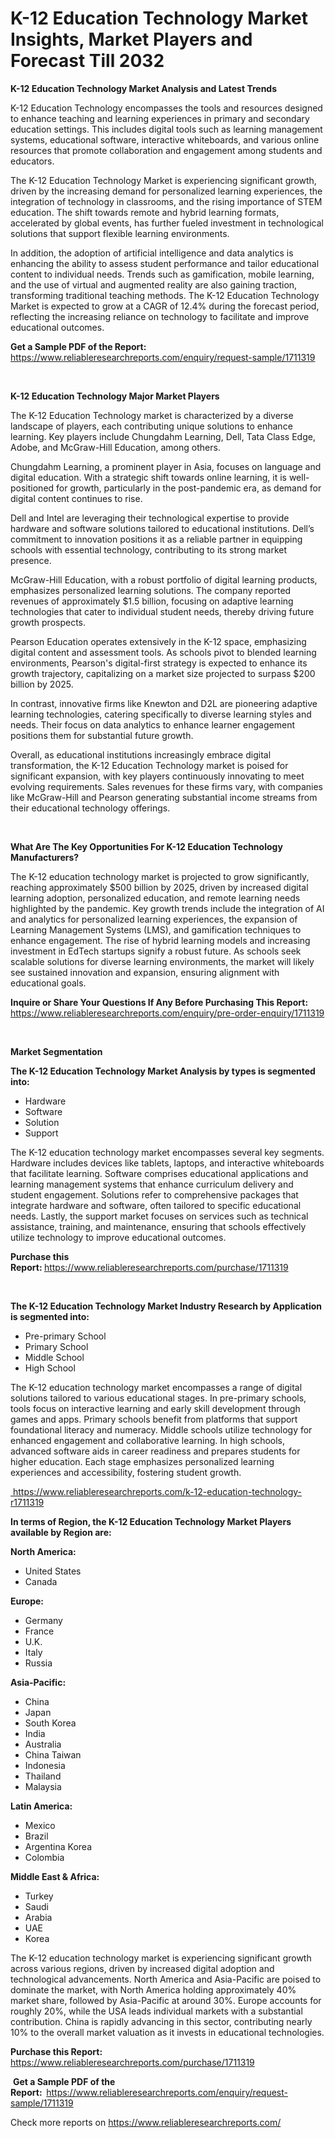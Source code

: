 <p><h1>K-12 Education Technology Market Insights, Market Players and Forecast Till 2032</h1></p><p><strong>K-12 Education Technology Market Analysis and Latest Trends</strong></p>
<p><p>K-12 Education Technology encompasses the tools and resources designed to enhance teaching and learning experiences in primary and secondary education settings. This includes digital tools such as learning management systems, educational software, interactive whiteboards, and various online resources that promote collaboration and engagement among students and educators. </p><p>The K-12 Education Technology Market is experiencing significant growth, driven by the increasing demand for personalized learning experiences, the integration of technology in classrooms, and the rising importance of STEM education. The shift towards remote and hybrid learning formats, accelerated by global events, has further fueled investment in technological solutions that support flexible learning environments.</p><p>In addition, the adoption of artificial intelligence and data analytics is enhancing the ability to assess student performance and tailor educational content to individual needs. Trends such as gamification, mobile learning, and the use of virtual and augmented reality are also gaining traction, transforming traditional teaching methods. The K-12 Education Technology Market is expected to grow at a CAGR of 12.4% during the forecast period, reflecting the increasing reliance on technology to facilitate and improve educational outcomes.</p></p>
<p><strong>Get a Sample PDF of the Report:&nbsp;</strong> <a href="https://www.reliableresearchreports.com/enquiry/request-sample/1711319?utm_campaign=2251&utm_medium=2&utm_source=Github&utm_content=ia&utm_term=27032025&utm_id=k-12-education-technology">https://www.reliableresearchreports.com/enquiry/request-sample/1711319</a></p>
<p>&nbsp;</p>
<p><strong>K-12 Education Technology Major Market Players</strong></p>
<p><p>The K-12 Education Technology market is characterized by a diverse landscape of players, each contributing unique solutions to enhance learning. Key players include Chungdahm Learning, Dell, Tata Class Edge, Adobe, and McGraw-Hill Education, among others.</p><p>Chungdahm Learning, a prominent player in Asia, focuses on language and digital education. With a strategic shift towards online learning, it is well-positioned for growth, particularly in the post-pandemic era, as demand for digital content continues to rise.</p><p>Dell and Intel are leveraging their technological expertise to provide hardware and software solutions tailored to educational institutions. Dell’s commitment to innovation positions it as a reliable partner in equipping schools with essential technology, contributing to its strong market presence.</p><p>McGraw-Hill Education, with a robust portfolio of digital learning products, emphasizes personalized learning solutions. The company reported revenues of approximately $1.5 billion, focusing on adaptive learning technologies that cater to individual student needs, thereby driving future growth prospects.</p><p>Pearson Education operates extensively in the K-12 space, emphasizing digital content and assessment tools. As schools pivot to blended learning environments, Pearson's digital-first strategy is expected to enhance its growth trajectory, capitalizing on a market size projected to surpass $200 billion by 2025.</p><p>In contrast, innovative firms like Knewton and D2L are pioneering adaptive learning technologies, catering specifically to diverse learning styles and needs. Their focus on data analytics to enhance learner engagement positions them for substantial future growth.</p><p>Overall, as educational institutions increasingly embrace digital transformation, the K-12 Education Technology market is poised for significant expansion, with key players continuously innovating to meet evolving requirements. Sales revenues for these firms vary, with companies like McGraw-Hill and Pearson generating substantial income streams from their educational technology offerings.</p></p>
<p>&nbsp;</p>
<p><strong>What Are The Key Opportunities For K-12 Education Technology Manufacturers?</strong></p>
<p><p>The K-12 education technology market is projected to grow significantly, reaching approximately $500 billion by 2025, driven by increased digital learning adoption, personalized education, and remote learning needs highlighted by the pandemic. Key growth trends include the integration of AI and analytics for personalized learning experiences, the expansion of Learning Management Systems (LMS), and gamification techniques to enhance engagement. The rise of hybrid learning models and increasing investment in EdTech startups signify a robust future. As schools seek scalable solutions for diverse learning environments, the market will likely see sustained innovation and expansion, ensuring alignment with educational goals.</p></p>
<p><strong>Inquire or Share Your Questions If Any Before Purchasing This Report:</strong> <a href="https://www.reliableresearchreports.com/enquiry/pre-order-enquiry/1711319?utm_campaign=2251&utm_medium=2&utm_source=Github&utm_content=ia&utm_term=27032025&utm_id=k-12-education-technology">https://www.reliableresearchreports.com/enquiry/pre-order-enquiry/1711319</a></p>
<p>&nbsp;</p>
<p><strong>Market Segmentation</strong></p>
<p><strong>The K-12 Education Technology Market Analysis by types is segmented into:</strong></p>
<p><ul><li>Hardware</li><li>Software</li><li>Solution</li><li>Support</li></ul></p>
<p><p>The K-12 education technology market encompasses several key segments. Hardware includes devices like tablets, laptops, and interactive whiteboards that facilitate learning. Software comprises educational applications and learning management systems that enhance curriculum delivery and student engagement. Solutions refer to comprehensive packages that integrate hardware and software, often tailored to specific educational needs. Lastly, the support market focuses on services such as technical assistance, training, and maintenance, ensuring that schools effectively utilize technology to improve educational outcomes.</p></p>
<p><strong>Purchase this Report:&nbsp;</strong><a href="https://www.reliableresearchreports.com/purchase/1711319?utm_campaign=2251&utm_medium=2&utm_source=Github&utm_content=ia&utm_term=27032025&utm_id=k-12-education-technology">https://www.reliableresearchreports.com/purchase/1711319</a></p>
<p>&nbsp;</p>
<p><strong>The K-12 Education Technology Market Industry Research by Application is segmented into:</strong></p>
<p><ul><li>Pre-primary School</li><li>Primary School</li><li>Middle School</li><li>High School</li></ul></p>
<p><p>The K-12 education technology market encompasses a range of digital solutions tailored to various educational stages. In pre-primary schools, tools focus on interactive learning and early skill development through games and apps. Primary schools benefit from platforms that support foundational literacy and numeracy. Middle schools utilize technology for enhanced engagement and collaborative learning. In high schools, advanced software aids in career readiness and prepares students for higher education. Each stage emphasizes personalized learning experiences and accessibility, fostering student growth.</p></p>
<p><a href="https://www.reliableresearchreports.com/k-12-education-technology-r1711319?utm_campaign=2251&utm_medium=2&utm_source=Github&utm_content=ia&utm_term=27032025&utm_id=k-12-education-technology">&nbsp;https://www.reliableresearchreports.com/k-12-education-technology-r1711319</a></p>
<p><strong>In terms of Region, the K-12 Education Technology Market Players available by Region are:</strong></p>
<p>
    <p> <strong> North America: </strong>
        <ul>
            <li>United States</li>
            <li>Canada</li>
        </ul>
        </p> 
    <p> <strong> Europe: </strong>
        <ul>
            <li>Germany</li>
            <li>France</li>
            <li>U.K.</li>
            <li>Italy</li>
            <li>Russia</li>
        </ul>
        </p> 
    <p> <strong> Asia-Pacific: </strong>
        <ul>
            <li>China</li>
            <li>Japan</li>
            <li>South Korea</li>
            <li>India</li>
            <li>Australia</li>
            <li>China Taiwan</li>
            <li>Indonesia</li>
            <li>Thailand</li>
            <li>Malaysia</li>
        </ul>
        </p> 
    <p> <strong> Latin America: </strong>
        <ul>
            <li>Mexico</li>
            <li>Brazil</li>
            <li>Argentina Korea</li>
            <li>Colombia</li>
        </ul>
        </p> 
    <p> <strong> Middle East & Africa: </strong>
        <ul>
            <li>Turkey</li>
            <li>Saudi</li>
            <li>Arabia</li>
            <li>UAE</li>
            <li>Korea</li>
        </ul>
    </p>
    </p>
<p><p>The K-12 education technology market is experiencing significant growth across various regions, driven by increased digital adoption and technological advancements. North America and Asia-Pacific are poised to dominate the market, with North America holding approximately 40% market share, followed by Asia-Pacific at around 30%. Europe accounts for roughly 20%, while the USA leads individual markets with a substantial contribution. China is rapidly advancing in this sector, contributing nearly 10% to the overall market valuation as it invests in educational technologies.</p></p>
<p><strong>Purchase this Report: </strong><a href="https://www.reliableresearchreports.com/purchase/1711319?utm_campaign=2251&utm_medium=2&utm_source=Github&utm_content=ia&utm_term=27032025&utm_id=k-12-education-technology">https://www.reliableresearchreports.com/purchase/1711319</a></p>
<p>&nbsp;<strong>Get a Sample PDF of the Report:&nbsp;&nbsp;</strong><a href="https://www.reliableresearchreports.com/enquiry/request-sample/1711319?utm_campaign=2251&utm_medium=2&utm_source=Github&utm_content=ia&utm_term=27032025&utm_id=k-12-education-technology">https://www.reliableresearchreports.com/enquiry/request-sample/1711319</a></p>
<p><strong></strong></p>
<p>Check more reports on <a href="https://www.reliableresearchreports.com/?utm_campaign=2251&utm_medium=2&utm_source=Github&utm_content=ia&utm_term=27032025&utm_id=k-12-education-technology">https://www.reliableresearchreports.com/</a></p>